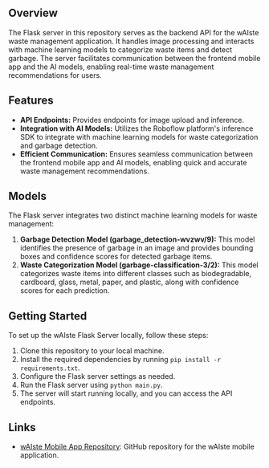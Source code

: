 ## Overview

The Flask server in this repository serves as the backend API for the wAIste waste management application. It handles image processing and interacts with machine learning models to categorize waste items and detect garbage. The server facilitates communication between the frontend mobile app and the AI models, enabling real-time waste management recommendations for users.

## Features

- **API Endpoints:** Provides endpoints for image upload and inference.
- **Integration with AI Models:** Utilizes the Roboflow platform's inference SDK to integrate with machine learning models for waste categorization and garbage detection.
- **Efficient Communication:** Ensures seamless communication between the frontend mobile app and AI models, enabling quick and accurate waste management recommendations.

## Models

The Flask server integrates two distinct machine learning models for waste management:
1. **Garbage Detection Model (garbage_detection-wvzwv/9):** This model identifies the presence of garbage in an image and provides bounding boxes and confidence scores for detected garbage items.
2. **Waste Categorization Model (garbage-classification-3/2):** This model categorizes waste items into different classes such as biodegradable, cardboard, glass, metal, paper, and plastic, along with confidence scores for each prediction.

## Getting Started

To set up the wAIste Flask Server locally, follow these steps:

1. Clone this repository to your local machine.
2. Install the required dependencies by running `pip install -r requirements.txt`.
3. Configure the Flask server settings as needed.
4. Run the Flask server using `python main.py`.
5. The server will start running locally, and you can access the API endpoints.

## Links

- [wAIste Mobile App Repository](https://github.com/narainsriram2020/wAIste): GitHub repository for the wAIste mobile application.
